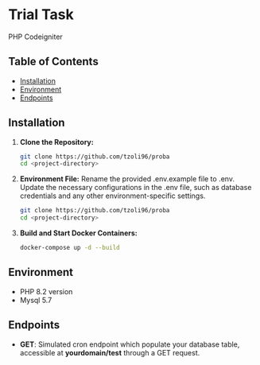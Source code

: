 # Trial Task

PHP Codeigniter

## Table of Contents

- [Installation](#installation)
- [Environment](#environment)
- [Endpoints](#endpoints)

## Installation

1. **Clone the Repository:**
   ```bash
   git clone https://github.com/tzoli96/proba
   cd <project-directory>
2. **Environment File:**
   Rename the provided .env.example file to .env. Update the necessary configurations in the .env file, such as database credentials and any other environment-specific settings.
   ```bash
   git clone https://github.com/tzoli96/proba
   cd <project-directory>
3. **Build and Start Docker Containers:**
   ```bash
   docker-compose up -d --build
## Environment
- PHP 8.2 version 
- Mysql 5.7

## Endpoints
- **GET**: Simulated cron endpoint which populate your database table, accessible at **yourdomain/test** through a GET request.

